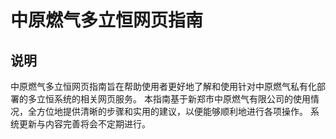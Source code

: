 # 中原燃气多立恒网页指南

## 说明

中原燃气多立恒网页指南旨在帮助使用者更好地了解和使用针对中原燃气私有化部署的多立恒系统的相关网页服务。
本指南基于新郑市中原燃气有限公司的使用情况，全方位地提供清晰的步骤和实用的建议，以便能够顺利地进行各项操作。
系统更新与内容完善将会不定期进行。
